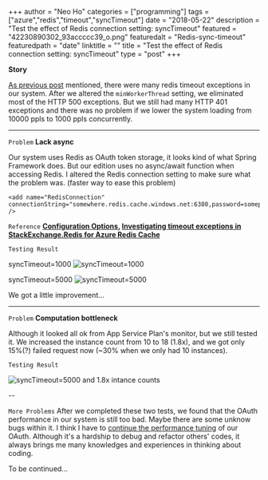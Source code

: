 +++
author = "Neo Ho"
categories = ["programming"]
tags = ["azure","redis","timeout","syncTimeout"]
date = "2018-05-22"
description = "Test the effect of Redis connection setting: syncTimeout"
featured = "42230890302_93accccc39_o.png"
featuredalt = "Redis-sync-timeout"
featuredpath = "date"
linktitle = ""
title = "Test the effect of Redis connection setting: syncTimeout"
type = "post"
+++

**Story**

[As previous post](https://neofelisho.github.io/neofelisho.github.io/post/2018/05/19/diagnostic-timeout-exceptions-for-azure-redis.html) mentioned, there were many redis timeout exceptions in our system. After we altered the `minWorkerThread` setting, we eliminated most of the HTTP 500 exceptions. But we still had many HTTP 401 exceptions and there was no problem if we lower the system loading from 10000 ppls to 1000 ppls concurrently.

---

`Problem` **Lack async**

Our system uses Redis as OAuth token storage, it looks kind of what Spring Framework does. But our edition uses no async/await function when accessing Redis. I altered the Redis connection setting to make sure what the problem was. (faster way to ease this problem)

```xml=
<add name="RedisConnection" connectionString="somewhere.redis.cache.windows.net:6380,password=somepassword,ssl=True,abortConnect=False,connectTimeout=10000,syncTimeout=5000" />
```

`Reference` **[Configuration Options](https://stackexchange.github.io/StackExchange.Redis/Configuration.html#configuration-options), [Investigating timeout exceptions in StackExchange.Redis for Azure Redis Cache](https://azure.microsoft.com/zh-tw/blog/investigating-timeout-exceptions-in-stackexchange-redis-for-azure-redis-cache/)**

`Testing Result`

syncTimeout=1000 ![syncTimeout=1000](/img/2018/05/41375602575_cbfbccd8ba_o.png)

syncTimeout=5000 ![syncTimeout=5000](/img/2018/05/40470558420_730575886f_o.png)

We got a little improvement...

---

`Problem` **Computation bottleneck**

Although it looked all ok from App Service Plan's monitor, but we still tested it. We increased the instance count from 10 to 18 (1.8x), and we got only 15%(?) failed request now (~30% when we only had 10 instances).

`Testing Result`

![syncTimeout=5000 and 1.8x intance counts](/img/2018/05/42230890302_93accccc39_o.png)

--

`More Problems` After we completed these two tests, we found that the OAuth performance in our system is still too bad. Maybe there are some unknow bugs within it. I think I have to [continue the performance tuning](http://neofelisho.blogspot.tw/2018/04/performance-tuning-of-some-bad-codes.html) of our OAuth. Although it's a hardship to debug and refactor others' codes, it always brings me many knowledges and experiences in thinking about coding.

To be continued...